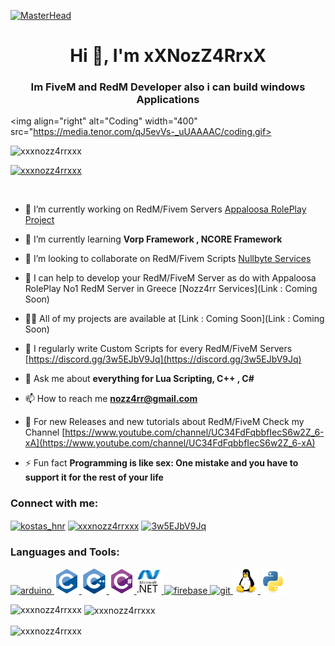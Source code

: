 

[![MasterHead](https://cdn.discordapp.com/attachments/1034135282154487818/1042473842125316116/2000_600px_1.gif)](https://discord.gg/3w5EJbV9Jq)
<h1 align="center">Hi 👋, I'm xXNozZ4RrxX</h1>
<h3 align="center">Im FiveM and RedM Developer also i can build windows Applications</h3>

<img align="right" alt="Coding" width="400" src="https://media.tenor.com/qJ5evVs-_uUAAAAC/coding.gif>

<p align="left"> <img src="https://komarev.com/ghpvc/?username=xxxnozz4rrxxx&label=Profile%20views&color=0e75b6&style=flat" alt="xxxnozz4rrxxx" /> </p>

<p align="left"> <a href="https://github.com/ryo-ma/github-profile-trophy"><img src="https://github-profile-trophy.vercel.app/?username=xxxnozz4rrxxx" alt="xxxnozz4rrxxx" /></a> </p>

<p align="left"> <a href="https://twitter.com/" target="blank"><img src="https://img.shields.io/twitter/follow/?logo=twitter&style=for-the-badge" alt="" /></a> </p>

- 🔭 I’m currently working on RedM/Fivem Servers [Appaloosa RolePlay Project](https://discord.gg/BMtZ5DxN3E)

- 🌱 I’m currently learning **Vorp Framework , NCORE Framework**

- 👯 I’m looking to collaborate on RedM/Fivem Scripts [Nullbyte Services](https://discord.gg/3w5EJbV9Jq)

- 🤝 I can help to develop your RedM/FiveM Server as do with Appaloosa RolePlay No1 RedM Server in Greece [Nozz4rr Services](Link : Coming Soon)

- 👨‍💻 All of my projects are available at [Link : Coming Soon](Link : Coming Soon)

- 📝 I regularly write Custom Scripts for every RedM/FiveM Servers [https://discord.gg/3w5EJbV9Jq](https://discord.gg/3w5EJbV9Jq)

- 💬 Ask me about **everything for Lua Scripting, C++ , C#**

- 📫 How to reach me **nozz4rr@gmail.com**

- 📄 For new Releases and new tutorials about RedM/FiveM Check my Channel [https://www.youtube.com/channel/UC34FdFqbbfIecS6w2Z_6-xA](https://www.youtube.com/channel/UC34FdFqbbfIecS6w2Z_6-xA)

- ⚡ Fun fact **Programming is like sex: One mistake and you have to support it for the rest of your life**

<h3 align="left">Connect with me:</h3>
<p align="left">
<a href="https://instagram.com/kostas_hnr" target="blank"><img align="center" src="https://raw.githubusercontent.com/rahuldkjain/github-profile-readme-generator/master/src/images/icons/Social/instagram.svg" alt="kostas_hnr" height="30" width="40" /></a>
<a href="https://www.youtube.com/c/xxxnozz4rrxxx" target="blank"><img align="center" src="https://raw.githubusercontent.com/rahuldkjain/github-profile-readme-generator/master/src/images/icons/Social/youtube.svg" alt="xxxnozz4rrxxx" height="30" width="40" /></a>
<a href="https://discord.gg/3w5EJbV9Jq" target="blank"><img align="center" src="https://raw.githubusercontent.com/rahuldkjain/github-profile-readme-generator/master/src/images/icons/Social/discord.svg" alt="3w5EJbV9Jq" height="30" width="40" /></a>
</p>

<h3 align="left">Languages and Tools:</h3>
<p align="left"> <a href="https://www.arduino.cc/" target="_blank" rel="noreferrer"> <img src="https://cdn.worldvectorlogo.com/logos/arduino-1.svg" alt="arduino" width="40" height="40"/> </a> <a href="https://www.cprogramming.com/" target="_blank" rel="noreferrer"> <img src="https://raw.githubusercontent.com/devicons/devicon/master/icons/c/c-original.svg" alt="c" width="40" height="40"/> </a> <a href="https://www.w3schools.com/cpp/" target="_blank" rel="noreferrer"> <img src="https://raw.githubusercontent.com/devicons/devicon/master/icons/cplusplus/cplusplus-original.svg" alt="cplusplus" width="40" height="40"/> </a> <a href="https://www.w3schools.com/cs/" target="_blank" rel="noreferrer"> <img src="https://raw.githubusercontent.com/devicons/devicon/master/icons/csharp/csharp-original.svg" alt="csharp" width="40" height="40"/> </a> <a href="https://dotnet.microsoft.com/" target="_blank" rel="noreferrer"> <img src="https://raw.githubusercontent.com/devicons/devicon/master/icons/dot-net/dot-net-original-wordmark.svg" alt="dotnet" width="40" height="40"/> </a> <a href="https://firebase.google.com/" target="_blank" rel="noreferrer"> <img src="https://www.vectorlogo.zone/logos/firebase/firebase-icon.svg" alt="firebase" width="40" height="40"/> </a> <a href="https://git-scm.com/" target="_blank" rel="noreferrer"> <img src="https://www.vectorlogo.zone/logos/git-scm/git-scm-icon.svg" alt="git" width="40" height="40"/> </a> <a href="https://www.linux.org/" target="_blank" rel="noreferrer"> <img src="https://raw.githubusercontent.com/devicons/devicon/master/icons/linux/linux-original.svg" alt="linux" width="40" height="40"/> </a> <a href="https://www.python.org" target="_blank" rel="noreferrer"> <img src="https://raw.githubusercontent.com/devicons/devicon/master/icons/python/python-original.svg" alt="python" width="40" height="40"/> </a> </p>

<p><img align="left" src="https://github-readme-stats.vercel.app/api/top-langs?username=xxxnozz4rrxxx&show_icons=true&locale=en&layout=compact" alt="xxxnozz4rrxxx" /></p>

<p>&nbsp;<img align="center" src="https://github-readme-stats.vercel.app/api?username=xxxnozz4rrxxx&show_icons=true&locale=en" alt="xxxnozz4rrxxx" /></p>

<p><img align="center" src="https://github-readme-streak-stats.herokuapp.com/?user=xxxnozz4rrxxx&" alt="xxxnozz4rrxxx" /></p>

